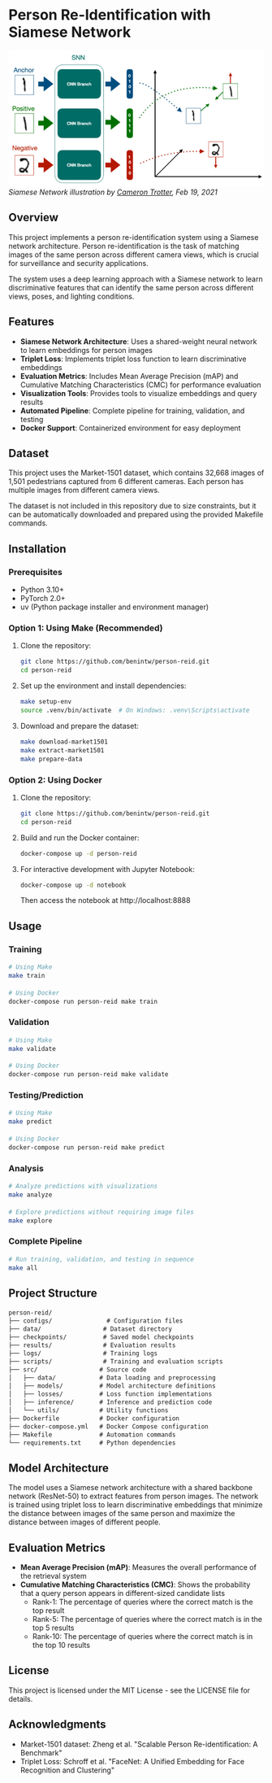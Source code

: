 # Person Re-Identification with Siamese Network

![siamese-network](images/siamese-network.webp)
*Siamese Network illustration by [Cameron Trotter](https://towardsdatascience.com/how-to-train-your-siamese-neural-network-4c6da3259463/), Feb 19, 2021*

## Overview

This project implements a person re-identification system using a Siamese network architecture. Person re-identification is the task of matching images of the same person across different camera views, which is crucial for surveillance and security applications.

The system uses a deep learning approach with a Siamese network to learn discriminative features that can identify the same person across different views, poses, and lighting conditions.

## Features

- **Siamese Network Architecture**: Uses a shared-weight neural network to learn embeddings for person images
- **Triplet Loss**: Implements triplet loss function to learn discriminative embeddings
- **Evaluation Metrics**: Includes Mean Average Precision (mAP) and Cumulative Matching Characteristics (CMC) for performance evaluation
- **Visualization Tools**: Provides tools to visualize embeddings and query results
- **Automated Pipeline**: Complete pipeline for training, validation, and testing
- **Docker Support**: Containerized environment for easy deployment

## Dataset

This project uses the Market-1501 dataset, which contains 32,668 images of 1,501 pedestrians captured from 6 different cameras. Each person has multiple images from different camera views.

The dataset is not included in this repository due to size constraints, but it can be automatically downloaded and prepared using the provided Makefile commands.

## Installation

### Prerequisites

- Python 3.10+
- PyTorch 2.0+
- uv (Python package installer and environment manager)


### Option 1: Using Make (Recommended)

1. Clone the repository:
   ```bash
   git clone https://github.com/benintw/person-reid.git
   cd person-reid
   ```

2. Set up the environment and install dependencies:
   ```bash
   make setup-env
   source .venv/bin/activate  # On Windows: .venv\Scripts\activate
   ```

3. Download and prepare the dataset:
   ```bash
   make download-market1501
   make extract-market1501
   make prepare-data
   ```

### Option 2: Using Docker

1. Clone the repository:
   ```bash
   git clone https://github.com/benintw/person-reid.git
   cd person-reid
   ```

2. Build and run the Docker container:
   ```bash
   docker-compose up -d person-reid
   ```

3. For interactive development with Jupyter Notebook:
   ```bash
   docker-compose up -d notebook
   ```
   Then access the notebook at http://localhost:8888

## Usage

### Training

```bash
# Using Make
make train

# Using Docker
docker-compose run person-reid make train
```

### Validation

```bash
# Using Make
make validate

# Using Docker
docker-compose run person-reid make validate
```

### Testing/Prediction

```bash
# Using Make
make predict

# Using Docker
docker-compose run person-reid make predict
```

### Analysis

```bash
# Analyze predictions with visualizations
make analyze

# Explore predictions without requiring image files
make explore
```

### Complete Pipeline

```bash
# Run training, validation, and testing in sequence
make all
```

## Project Structure

```
person-reid/
├── configs/               # Configuration files
├── data/                 # Dataset directory
├── checkpoints/          # Saved model checkpoints
├── results/              # Evaluation results
├── logs/                 # Training logs
├── scripts/              # Training and evaluation scripts
├── src/                 # Source code
│   ├── data/            # Data loading and preprocessing
│   ├── models/          # Model architecture definitions
│   ├── losses/          # Loss function implementations
│   ├── inference/       # Inference and prediction code
│   └── utils/           # Utility functions
├── Dockerfile           # Docker configuration
├── docker-compose.yml   # Docker Compose configuration
├── Makefile             # Automation commands
└── requirements.txt     # Python dependencies
```

## Model Architecture

The model uses a Siamese network architecture with a shared backbone network (ResNet-50) to extract features from person images. The network is trained using triplet loss to learn discriminative embeddings that minimize the distance between images of the same person and maximize the distance between images of different people.

## Evaluation Metrics

- **Mean Average Precision (mAP)**: Measures the overall performance of the retrieval system
- **Cumulative Matching Characteristics (CMC)**: Shows the probability that a query person appears in different-sized candidate lists
  - Rank-1: The percentage of queries where the correct match is the top result
  - Rank-5: The percentage of queries where the correct match is in the top 5 results
  - Rank-10: The percentage of queries where the correct match is in the top 10 results

## License

This project is licensed under the MIT License - see the LICENSE file for details.

## Acknowledgments

- Market-1501 dataset: Zheng et al. "Scalable Person Re-identification: A Benchmark"
- Triplet Loss: Schroff et al. "FaceNet: A Unified Embedding for Face Recognition and Clustering"
